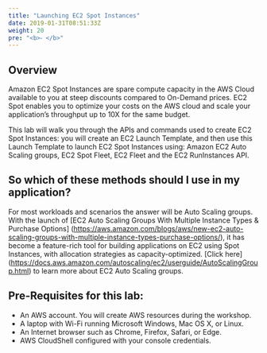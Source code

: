 ```yaml
---
title: "Launching EC2 Spot Instances"
date: 2019-01-31T08:51:33Z
weight: 20
pre: "<b>⁃ </b>"
---
```


## Overview

Amazon EC2 Spot Instances are spare compute capacity in the AWS Cloud
available to you at steep discounts compared to On-Demand prices. EC2
Spot enables you to optimize your costs on the AWS cloud and scale your
application’s throughput up to 10X for the same budget.

This lab will walk you through the APIs and commands used to create EC2 Spot Instances: you will create an EC2 Launch Template, and then use this Launch Template to launch EC2 Spot Instances using: Amazon EC2 Auto Scaling groups, EC2 Spot Fleet, EC2 Fleet and the EC2 RunInstances API.

## So which of these methods should I use in my application?
For most workloads and scenarios the answer will be Auto Scaling groups. With the launch of [EC2 Auto Scaling Groups With Multiple Instance Types & Purchase Options] (https://aws.amazon.com/blogs/aws/new-ec2-auto-scaling-groups-with-multiple-instance-types-purchase-options/), it has become a feature-rich tool for building applications on EC2 using Spot Instances, with allocation strategies as capacity-optimized. [Click here]  (https://docs.aws.amazon.com/autoscaling/ec2/userguide/AutoScalingGroup.html) to learn more about EC2 Auto Scaling groups.


## Pre-Requisites for this lab:

 - An AWS account. You will create AWS resources during the workshop.
 - A laptop with Wi-Fi running Microsoft Windows, Mac OS X, or Linux.
 - An Internet browser such as Chrome, Firefox, Safari, or Edge.
 - AWS CloudShell configured with your console credentials.
